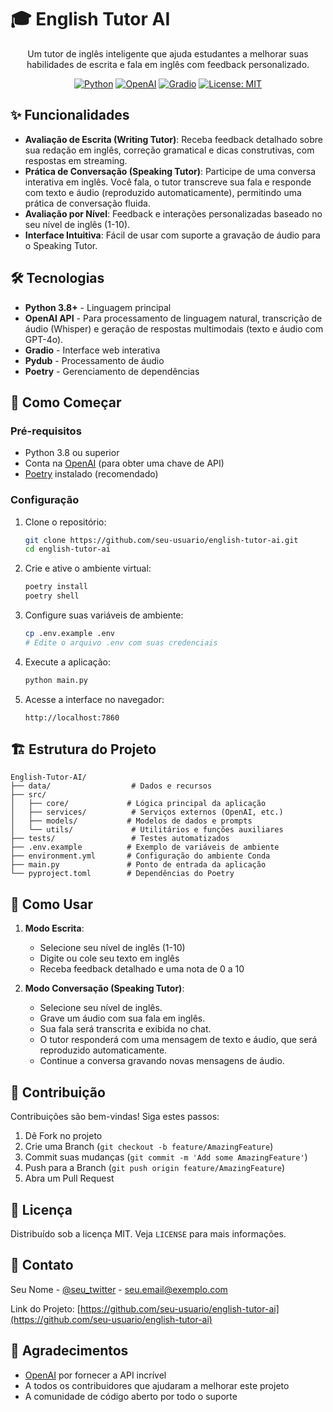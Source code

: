 # 🎓 English Tutor AI

<div align="center">
  <p>Um tutor de inglês inteligente que ajuda estudantes a melhorar suas habilidades de escrita e fala em inglês com feedback personalizado.</p>

  [![Python](https://img.shields.io/badge/Python-3.8+-blue.svg)](https://www.python.org/)
  [![OpenAI](https://img.shields.io/badge/OpenAI-API-412991.svg)](https://openai.com/)
  [![Gradio](https://img.shields.io/badge/Gradio-UI-FF4B4B.svg)](https://gradio.app/)
  [![License: MIT](https://img.shields.io/badge/License-MIT-yellow.svg)](https://opensource.org/licenses/MIT)
</div>

## ✨ Funcionalidades

- **Avaliação de Escrita (Writing Tutor)**: Receba feedback detalhado sobre sua redação em inglês, correção gramatical e dicas construtivas, com respostas em streaming.
- **Prática de Conversação (Speaking Tutor)**: Participe de uma conversa interativa em inglês. Você fala, o tutor transcreve sua fala e responde com texto e áudio (reproduzido automaticamente), permitindo uma prática de conversação fluida.
- **Avaliação por Nível**: Feedback e interações personalizadas baseado no seu nível de inglês (1-10).
- **Interface Intuitiva**: Fácil de usar com suporte a gravação de áudio para o Speaking Tutor.

## 🛠️ Tecnologias

- **Python 3.8+** - Linguagem principal
- **OpenAI API** - Para processamento de linguagem natural, transcrição de áudio (Whisper) e geração de respostas multimodais (texto e áudio com GPT-4o).
- **Gradio** - Interface web interativa
- **Pydub** - Processamento de áudio
- **Poetry** - Gerenciamento de dependências

## 🚀 Como Começar

### Pré-requisitos

- Python 3.8 ou superior
- Conta na [OpenAI](https://openai.com/) (para obter uma chave de API)
- [Poetry](https://python-poetry.org/) instalado (recomendado)

### Configuração

1. Clone o repositório:
   ```bash
   git clone https://github.com/seu-usuario/english-tutor-ai.git
   cd english-tutor-ai
   ```

2. Crie e ative o ambiente virtual:
   ```bash
   poetry install
   poetry shell
   ```

3. Configure suas variáveis de ambiente:
   ```bash
   cp .env.example .env
   # Edite o arquivo .env com suas credenciais
   ```

4. Execute a aplicação:
   ```bash
   python main.py
   ```

5. Acesse a interface no navegador:
   ```
   http://localhost:7860
   ```

## 🏗️ Estrutura do Projeto

```
English-Tutor-AI/
├── data/                  # Dados e recursos
├── src/
│   ├── core/             # Lógica principal da aplicação
│   ├── services/          # Serviços externos (OpenAI, etc.)
│   ├── models/           # Modelos de dados e prompts
│   └── utils/             # Utilitários e funções auxiliares
├── tests/                 # Testes automatizados
├── .env.example          # Exemplo de variáveis de ambiente
├── environment.yml       # Configuração do ambiente Conda
├── main.py               # Ponto de entrada da aplicação
└── pyproject.toml        # Dependências do Poetry
```

## 📝 Como Usar

1. **Modo Escrita**:
   - Selecione seu nível de inglês (1-10)
   - Digite ou cole seu texto em inglês
   - Receba feedback detalhado e uma nota de 0 a 10

2. **Modo Conversação (Speaking Tutor)**:
   - Selecione seu nível de inglês.
   - Grave um áudio com sua fala em inglês.
   - Sua fala será transcrita e exibida no chat.
   - O tutor responderá com uma mensagem de texto e áudio, que será reproduzido automaticamente.
   - Continue a conversa gravando novas mensagens de áudio.

## 🤝 Contribuição

Contribuições são bem-vindas! Siga estes passos:

1. Dê Fork no projeto
2. Crie uma Branch (`git checkout -b feature/AmazingFeature`)
3. Commit suas mudanças (`git commit -m 'Add some AmazingFeature'`)
4. Push para a Branch (`git push origin feature/AmazingFeature`)
5. Abra um Pull Request

## 📄 Licença

Distribuído sob a licença MIT. Veja `LICENSE` para mais informações.

## 📧 Contato

Seu Nome - [@seu_twitter](https://twitter.com/seu_twitter) - seu.email@exemplo.com

Link do Projeto: [https://github.com/seu-usuario/english-tutor-ai](https://github.com/seu-usuario/english-tutor-ai)

## 🙏 Agradecimentos

- [OpenAI](https://openai.com/) por fornecer a API incrível
- A todos os contribuidores que ajudaram a melhorar este projeto
- A comunidade de código aberto por todo o suporte
